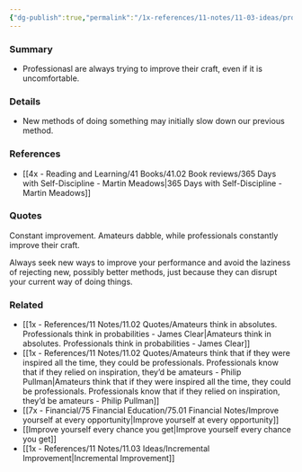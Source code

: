 ```yaml
---
{"dg-publish":true,"permalink":"/1x-references/11-notes/11-03-ideas/professionals-always-seek-to-improve-their-craft/","title":"Professionals always seek to improve their craft","created":"2024-02-25T22:08:59.830+03:00","updated":"2024-02-25T22:20:08.919+03:00"}
---
```



### Summary
- Professionasl are always trying to improve their craft, even if it is uncomfortable.

### Details
- New methods of doing something may initially slow down our previous method.

### References
- [[4x - Reading and Learning/41 Books/41.02 Book reviews/365 Days with Self-Discipline - Martin Meadows\|365 Days with Self-Discipline - Martin Meadows]]

### Quotes
Constant improvement. Amateurs dabble, while professionals constantly improve their craft. 

Always seek new ways to improve your performance and avoid the laziness of rejecting new, possibly better methods, just because they can disrupt your current way of doing things.

### Related
- [[1x - References/11 Notes/11.02 Quotes/Amateurs think in absolutes. Professionals think in probabilities - James Clear\|Amateurs think in absolutes. Professionals think in probabilities - James Clear]]
- [[1x - References/11 Notes/11.02 Quotes/Amateurs think that if they were inspired all the time, they could be professionals. Professionals know that if they relied on inspiration, they’d be amateurs - Philip Pullman\|Amateurs think that if they were inspired all the time, they could be professionals. Professionals know that if they relied on inspiration, they’d be amateurs - Philip Pullman]]
- [[7x - Financial/75 Financial Education/75.01 Financial Notes/Improve yourself at every opportunity\|Improve yourself at every opportunity]]
- [[Improve yourself every chance you get\|Improve yourself every chance you get]]
- [[1x - References/11 Notes/11.03 Ideas/Incremental Improvement\|Incremental Improvement]]